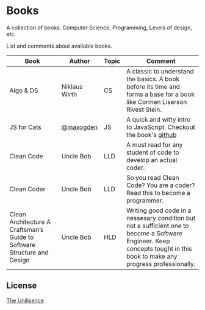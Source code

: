# Books

A collection of books. Computer Science, Programming, Levels of design, etc.

List and comments about available books. 

Book|Author|Topic|Comment
---	|---|---|---	
Algo & DS|Niklaus Wirth|CS|A classic to understand the basics. A book before its time and forms a base for a book like Cormen Liserson Rivest Stein.
JS for Cats|[@maxogden](https://github.com/maxogden)|JS|A quick and witty intro to JavaScript. Checkout the book's [github](https://github.com/maxogden/javascript-for-cats)
Clean Code|Uncle Bob|LLD|A must read for any student of code to develop an actual coder.
Clean Coder|Uncle Bob|LLD|So you read Clean Code? You are a coder? Read this to become a programmer.
Clean Architecture A Craftsman’s Guide to Software Structure and Design|Uncle Bob|HLD|Writing good code in a nessesary condition but not a sufficient one to become a Software Engineer. Keep concepts tought in this book to make any progress professionally.

## License

[The Unilisence](./LICENSE)